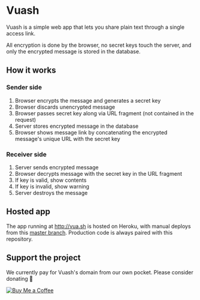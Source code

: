 # Vuash

Vuash is a simple web app that lets you share plain text through a single access link.

All encryption is done by the browser, no secret keys touch the server, and only the encrypted message is stored in the database.


## How it works


### Sender side

1. Browser encrypts the message and generates a secret key
2. Browser discards unencrypted message
3. Browser passes secret key along via URL fragment (not contained in the request)
4. Server stores encrypted message in the database
5. Browser shows message link by concatenating the encrypted message's unique URL with the secret key


### Receiver side

1. Server sends encrypted message
2. Browser decrypts message with the secret key in the URL fragment
3. If key is valid, show contents
4. If key is invalid, show warning
5. Server destroys the message


## Hosted app

The app running at http://vua.sh is hosted on Heroku, with manual deploys from this [master branch](https://gitlab.com/broworkers/vuash/tree/master/). Production code is always paired with this repository.


## Support the project

We currently pay for Vuash's domain from our own pocket. Please consider donating 🙏

[![Buy Me a Coffee](https://www.buymeacoffee.com/assets/img/custom_images/orange_img.png)](https://www.buymeacoffee.com/rmasoni)
